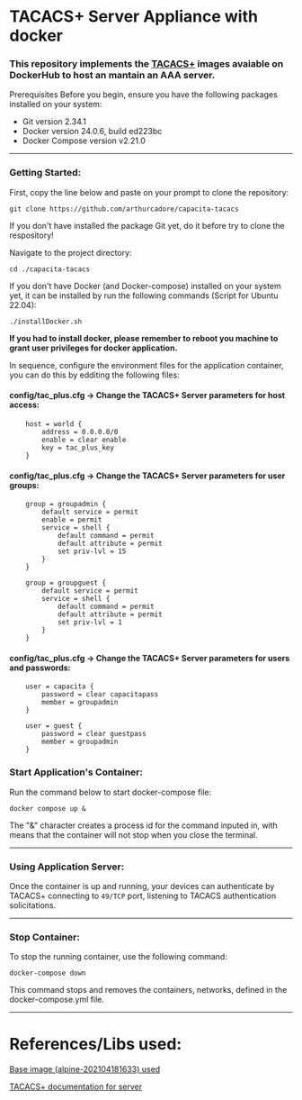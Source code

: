 # TACACS+ Server Appliance with docker

### This repository implements the [TACACS+](https://hub.docker.com/r/lfkeitel/tacacs_plus) images avaiable on DockerHub to host an mantain an AAA server.

Prerequisites
Before you begin, ensure you have the following packages installed on your system:

- Git version 2.34.1
- Docker version 24.0.6, build ed223bc
- Docker Compose version v2.21.0

---
### Getting Started:

First, copy the line below and paste on your prompt to clone the repository:

```
git clone https://github.com/arthurcadore/capacita-tacacs
```
If you don't have installed the package Git yet, do it before try to clone the respository!

Navigate to the project directory:

```
cd ./capacita-tacacs
```

If you don't have Docker (and Docker-compose) installed on your system yet, it can be installed by run the following commands (Script for Ubuntu 22.04): 

```
./installDocker.sh
```

**If you had to install docker, please remember to reboot you machine to grant user privileges for docker application.** 

In sequence, configure the environment files for the application container, you can do this by edditing the following files: 

#### config/tac_plus.cfg -> Change the TACACS+ Server parameters for host access:
```
    host = world {
        address = 0.0.0.0/0
        enable = clear enable
        key = tac_plus_key
    }
```

#### config/tac_plus.cfg -> Change the TACACS+ Server parameters for user groups:
```
    group = groupadmin {
        default service = permit
        enable = permit
        service = shell {
            default command = permit
            default attribute = permit
            set priv-lvl = 15
        }
    }

    group = groupguest {
        default service = permit
        service = shell {
            default command = permit
            default attribute = permit
            set priv-lvl = 1
        }
    }

```

#### config/tac_plus.cfg -> Change the TACACS+ Server parameters for users and passwords:
```
    user = capacita {
        password = clear capacitapass
        member = groupadmin
    }

    user = guest {
        password = clear guestpass
        member = groupadmin
    }
```

### Start Application's Container: 
Run the command below to start docker-compose file: 

```
docker compose up & 
```
The "&" character creates a process id for the command inputed in, with means that the container will not stop when you close the terminal. 

---

### Using Application Server:

Once the container is up and running, your devices can authenticate by TACACS+ connecting to `49/TCP` port, listening to TACACS authentication solicitations. 

--- 
### Stop Container: 
To stop the running container, use the following command:

```
docker-compose down
```

This command stops and removes the containers, networks, defined in the docker-compose.yml file.

--- 

# References/Libs used: 

[Base image (alpine-202104181633) used ](https://hub.docker.com/r/lfkeitel/tacacs_plus)

[TACACS+ documentation for server](http://www.pro-bono-publico.de/projects/unpacked/doc/tac_plus.pdf)
